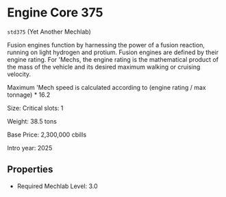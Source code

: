 # Engine Core 375

`std375` (Yet Another Mechlab)

Fusion engines function by harnessing the power of a fusion reaction, running on light hydrogen and protium. Fusion engines are defined by their engine rating. For 'Mechs, the engine rating is the mathematical product of the mass of the vehicle and its desired maximum walking or cruising velocity.

Maximum 'Mech speed is calculated according to (engine rating / max tonnage) * 16.2

Size: Critical slots: 1

Weight: 38.5 tons

Base Price: 2,300,000 cbills

Intro year: 2025

## Properties
* Required Mechlab Level: 3.0 
